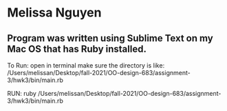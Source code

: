 
# Melissa Nguyen 

## Program was written using Sublime Text on my Mac OS that has Ruby installed. 

 To Run: open in terminal make sure the directory is like: 
 /Users/melissan/Desktop/fall-2021/OO-design-683/assignment-3/hwk3/bin/main.rb

RUN: ruby /Users/melissan/Desktop/fall-2021/OO-design-683/assignment-3/hwk3/bin/main.rb